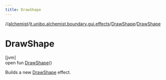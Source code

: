 ```yaml
---
title: DrawShape
---
```

//[alchemist](../../../index.html)/[it.unibo.alchemist.boundary.gui.effects](../index.html)/[DrawShape](index.html)/[DrawShape](-draw-shape.html)



# DrawShape



[jvm]\
open fun [DrawShape](-draw-shape.html)()



Builds a new [DrawShape](index.html) effect.




